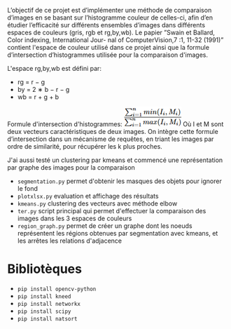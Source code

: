 L’objectif de ce projet est d’implémenter une méthode de comparaison d’images
en se basant sur l’histogramme couleur de celles-ci, afin d’en étudier l’efficacité
sur différents ensembles d’images dans différents espaces de couleurs (gris, rgb et rg,by,wb). Le papier ”Swain et Ballard, Color indexing, International Jour-
nal of ComputerVision,7 :1, 11-32 (1991)” contient l'espace de couleur utilisé dans ce projet
ainsi que la formule d’intersection d’histogrammes utilisée pour la comparaison d'images.

L'espace rg,by,wb est défini par:
- rg = r − g
- by = 2 ∗ b − r − g
- wb = r + g + b

Formule d'intersection d'histogrammes:
![alt text](formula.png)
Où I et M sont deux vecteurs caractéristiques de deux images.
On intègre cette formule d’intersection dans un mécanisme
de requêtes, en triant les images par ordre de similarité, pour récupérer les k
plus proches.

J'ai aussi testé un clustering par kmeans et commencé une représentation par graphe des images pour la comparaison

- ```segmentation.py``` permet d'obtenir les masques des objets pour ignorer le fond
- ```plotxlsx.py``` evaluation et affichage des résultats
- ```kmeans.py``` clustering des vecteurs avec méthode elbow
- ```ter.py``` script principal qui permet d'effectuer la comparaison des images dans les 3 espaces de couleurs
- ```region_graph.py``` permet de créer un graphe dont les noeuds représentent les régions obtenues par segmentation avec kmeans, et les arrêtes les relations d'adjacence


# Bibliotèques
- ```pip install opencv-python```
- ```pip install kneed```
- ```pip install networkx```
- ```pip install scipy```
- ```pip install natsort```
